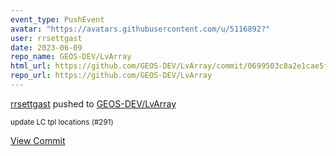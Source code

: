 ```yaml
---
event_type: PushEvent
avatar: "https://avatars.githubusercontent.com/u/5116892?"
user: rrsettgast
date: 2023-06-09
repo_name: GEOS-DEV/LvArray
html_url: https://github.com/GEOS-DEV/LvArray/commit/0699503c8a2e1cae5f1e16887443e1ff86906ee3
repo_url: https://github.com/GEOS-DEV/LvArray
---
```


<a href='https://github.com/rrsettgast' target='_blank'>rrsettgast</a> pushed to <a href='https://github.com/GEOS-DEV/LvArray' target='_blank'>GEOS-DEV/LvArray</a>

<small>update LC tpl locations (#291)</small>

<a href='https://github.com/GEOS-DEV/LvArray/commit/0699503c8a2e1cae5f1e16887443e1ff86906ee3' target='_blank'>View Commit</a>